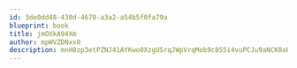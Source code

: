 ```yaml
---
id: 3de0dd48-430d-4670-a3a2-a54b5f0fa79a
blueprint: book
title: jmOXkA94Xm
author: mpWVZDNxx0
description: mnH8zp3etPZNJ41AYKwo0XzgUSrqJWpVrqMob9c855i4vuPCJu9aNCK8oHtl40ixlmLIXjw0zsd3FCovNzk9e2S8sCMJN9YBRfr4
---
```

